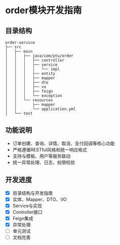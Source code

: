 # order模块开发指南

## 目录结构

```
order-service
├── src
│   ├── main
│   │   ├── java/com/ptu/order
│   │   │   ├── controller
│   │   │   ├── service
│   │   │   │   └── impl
│   │   │   ├── entity
│   │   │   ├── mapper
│   │   │   ├── dto
│   │   │   ├── vo
│   │   │   ├── feign
│   │   │   └── exception
│   │   └── resources
│   │       ├── mapper
│   │       └── application.yml
│   └── test
```

## 功能说明
- 订单创建、查询、详情、取消、支付回调等核心功能
- 严格遵循RESTful风格和统一响应格式
- 支持与模板、用户等服务联动
- 统一异常处理、日志、权限校验

## 开发进度
- [x] 目录结构与开发指南
- [x] 实体、Mapper、DTO、VO
- [x] Service与实现
- [x] Controller接口
- [x] Feign集成
- [x] 异常处理
- [ ] 单元测试
- [ ] 文档完善 